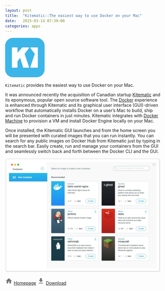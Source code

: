 ```yaml
---
layout: post
title:  "Kitematic::The easiest way to use Docker on your Mac"
date:   2015-03-14 07:39:00
categories: apps
---
```

![Kitematic Logo](/assets/kitematic.png)

`Kitematic` provides the easiest way to use Docker on your Mac.

It was announced recently the acquisition of Canadian startup [Kitematic](http://kitematic.com) and its eponymous, popular open source software tool. The [Docker](https://www.docker.com) experience is enhanced through Kitematic and its graphical user interface (GUI)-driven workflow that automatically installs Docker on a user’s Mac to build, ship and run Docker containers in just minutes. Kitematic integrates with [Docker Machine](https://docs.docker.com/machine) to provision a VM and install Docker Engine locally on your Mac.

Once installed, the Kitematic GUI launches and from the home screen you will be presented with curated images that you can run instantly.  You can search for any public images on Docker Hub from Kitematic just by typing in the search bar.  Easily create, run and manage your containers from the GUI and seamlessly switch back and forth between the Docker CLI and the GUI.

![Kitematic Screenshot](/assets/kitematic_screenshot.jpg)

![Home Logo](/assets/home1.png) [Homepage](https://kitematic.com)
![Download Logo](/assets/download.png) [Download](https://kitematic.com/download)

